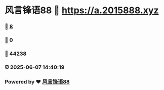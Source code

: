 # 风言锋语88 :link: https://a.2015888.xyz 
### :page_facing_up: [8](https://a.2015888.xyz/tag.html) 
### :speech_balloon: 0 
### :hibiscus: 44238 
### :alarm_clock: 2025-06-07 14:40:19 
### Powered by :heart: [风言锋语88](https://yf1688.top/wo)
